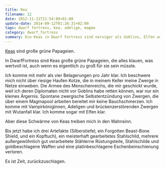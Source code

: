 ```yaml
---
title: Kea
filename: 12
date: 2012-11-21T21:54:09+01:00
update-date: 2014-09-12T01:26:31+02:00
tags: dwarf fortress, kea, adelige, magma
category: dwarf_fortress
summary: Die Keas in Dwarf Fortress sind nerviger als Goblins, Elfen und Adelige zusammen.
---
```


[Keas](http://de.wikipedia.org/wiki/Kea_%28Vogelart%29) sind große grüne Papageien.

In DwarfFortress sind Keas große grüne Papageien, die alles klauen, was wertvoll ist, auch wenn es eigentlich zu groß für sie sein müsste.

Ich komme mit mehr als vier Belagerungen pro Jahr klar. Ich beschwere mich nicht über riesige Haufen Kotze, die in meinem Keller meine Zwerge in Netze einweben. Die Armee des Menschenreichs, die mir geschickt wurde, weil ich deren Diplomaten nicht vor Goblins habe retten können, war nur ein kleines Ärgernis. Spontane zwergische Selbstentzündung von Zwergen, die über einem Magmapool arbeiten bereitet mir keine Bauchschmerzen. Ich komme mit Vampirköniginnen, Adeligen und brückenzerstörenden Zwergen mit Wutanfall klar. Ich komme sogar mit Elfen klar.

Aber diese Schwärme von Keas treiben mich in den Wahnsinn.

Bis jetzt habe ich drei Artefakte (Silberstiefel, ein Forgotten Beast\-Bone Shield, und ein Kopftuch), ein meisterhaft gearbeitetes Stahlschild, mehrere außergewöhnlich gut verarbeitete Stählerne Rüstungsteile, Stahlschilde und goldbeschlagene Waffen und eine platinbeschlagene Eschenbeinschienung verloren.

Es ist Zeit, zurückzuschlagen.
